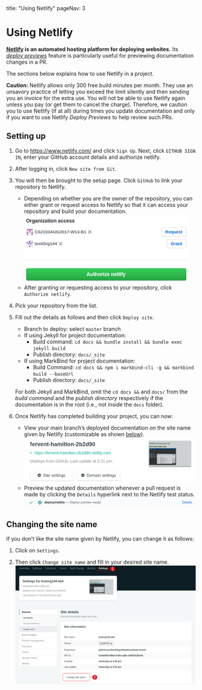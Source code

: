 <frontmatter>
  title: "Using Netlify"
  pageNav: 3
</frontmatter>

# Using Netlify

<div class="lead">

**[Netlify](https://www.netlify.com/) is an automated hosting platform for deploying websites.** Its [_deploy previews_](https://www.netlify.com/blog/2016/07/20/introducing-deploy-previews-in-netlify/) feature is particularly useful for <tooltip content="i.e., how would the final output of the documentation will change if the PR is merged">previewing documentation changes in a PR</tooltip>.
</div>

The sections below explains how to use Netlify in a project.

<box type="important" seamless>

**Caution:** Netlify allows only 300 free build minutes per month. They use an unsavory practice of letting you exceed the limit silently and then sending you an invoice for the extra use. You will not be able to use Netlify again unless you pay (or get them to cancel the charge). Therefore, we caution you to use Netlify (if at all) during times you update documentation and only if you want to use Netlify _Deploy Previews_ to help review such PRs.

</box>

## Setting up

1. Go to https://www.netlify.com/ and click `Sign Up`. Next, click `GITHUB SIGN IN`, enter your GitHub account details and authorize netlify.

1. After logging in, click `New site from Git`.

1. You will then be brought to the setup page. Click `GitHub` to link your repository to Netlify.
   * Depending on whether you are the owner of the repository, you can either grant or request access to Netlify so that it can access your repository and build your documentation.<br>
    ![Grant or request access](images/netlify/grant_or_request_access.png)
   * After granting or requesting access to your repository, click `Authorize netlify`.

1. Pick your repository from the list.

1. Fill out the details as follows and then click `Deploy site`.
   * Branch to deploy: select `master` branch
   * If using Jekyll for project documentation:
     * Build command: `cd docs && bundle install && bundle exec jekyll build`
     * Publish directory: `docs/_site`
   * If using MarkBind for project documentation:
     * Build Command: `cd docs && npm i markbind-cli -g && markbind build --baseUrl`
     * Publish directory: `docs/_site`

   <box type="info" seamless>

   For both Jekyll and MarkBind, omit the `cd docs &&` and `docs/` from the _build command_ and the _publish directory_ respectively if the documentation is in the root (i.e., not inside the `docs` folder).
   </box>



1. Once Netlify has completed building your project, you can now:
   * View your main branch’s deployed documentation on the site name given by Netlify (customizable as shown [below](#changing_the_site_name)).<br>
    ![Temporary site name](images/netlify/temp_site_name.png)
   * Preview the updated documentation whenever a pull request is made by clicking the `Details` hyperlink next to the Netlify test status.<br>
     ![Netlify details link](images/netlify/netlify_details.png)


## Changing the site name

If you don’t like the site name given by Netlify, you can change it as follows:

1.  Click on `Settings`.

2.  Then click `Change site name` and fill in your desired site name.<br>
    ![Change site name](images/netlify/change_site_name.png)
